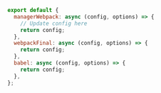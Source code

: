 <!-- TODO: Vet this example for CSF Next (usage with addons & Webpack) -->

```js filename=".storybook/my-preset.js" renderer="common" language="js"
export default {
  managerWebpack: async (config, options) => {
    // Update config here
    return config;
  },
  webpackFinal: async (config, options) => {
    return config;
  },
  babel: async (config, options) => {
    return config;
  },
};
```
